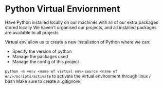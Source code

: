 # Python Virtual Enviornment

Have Python installed locally on our machines with all of our extra packages stored locally
We haven't organised our projects, and all installed packages are available to all projects 

Virtual env allow us to create a new installation of Python where we can:
- Specify the version of python
- Manage the packages used
- Manage the config of this project 

`python -m venv <name of virtual env>`
`source <name of env>/Scripts/activate` to activate the virtual environment through linux / bash
Make sure to create a .gitignore